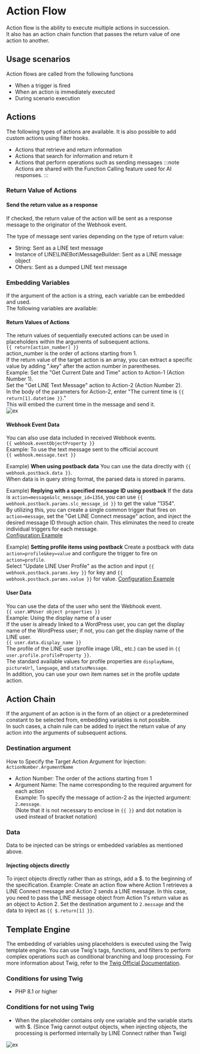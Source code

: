 # Action Flow
Action flow is the ability to execute multiple actions in succession.  
It also has an action chain function that passes the return value of one action to another.
## Usage scenarios
Action flows are called from the following functions
- When a trigger is fired
- When an action is immediately executed
- During scenario execution

## Actions
The following types of actions are available. It is also possible to add custom actions using filter hooks.
- Actions that retrieve and return information
- Actions that search for information and return it
- Actions that perform operations such as sending messages
:::note
Actions are shared with the Function Calling feature used for AI responses.
:::

### Return Value of Actions
#### Send the return value as a response
If checked, the return value of the action will be sent as a response message to the originator of the Webhook event.

The type of message sent varies depending on the type of return value:
- String: Sent as a LINE text message
- Instance of LINE\LINEBot\MessageBuilder: Sent as a LINE message object
- Others: Sent as a dumped LINE text message

### Embedding Variables
If the argument of the action is a string, each variable can be embedded and used.  
The following variables are available:

#### Return Values of Actions
The return values of sequentially executed actions can be used in placeholders within the arguments of subsequent actions.  
`{{ return[action_number] }}`  
action_number is the order of actions starting from 1.  
If the return value of the target action is an array, you can extract a specific value by adding ".key" after the action number in parentheses.  
Example: Set the "Get Current Date and Time" action to Action-1 (Action Number 1).  
Set the "Get LINE Text Message" action to Action-2 (Action Number 2).  
In the body of the parameters for Action-2, enter "The current time is `{{ return[1].datetime }}`."  
This will embed the current time in the message and send it.  
![ex](/img/trigger/ex_action_return.png)

#### Webhook Event Data
You can also use data included in received Webhook events.  
`{{ webhook.eventObjectProperty }}`  
Example: To use the text message sent to the official account  
`{{ webhook.message.text }}`

Example) **When using postback data**
You can use the data directly with `{{ webhook.postback.data }}`.  
When data is in query string format, the parsed data is stored in params.  

Example) **Replying with a specified message ID using postback**
If the data is `action=message&slc_message_id=1354`, you can use `{{ webhook.postback.params.slc_message_id }}` to get the value "1354".  
By utilizing this, you can create a single common trigger that fires on `action=message`, set the "Get LINE Connect message" action, and inject the desired message ID through action chain. This eliminates the need to create individual triggers for each message.  
[Configuration Example](/img/trigger/ex_postback_message.png)

Example) **Setting profile items using postback**
Create a postback with data `action=profile&key=value` and configure the trigger to fire on `action=profile`.  
Select "Update LINE User Profile" as the action and input `{{ webhook.postback.params.key }}` for key and `{{ webhook.postback.params.value }}` for value.
[Configuration Example](/img/trigger/ex_postbak_update_profile.png)

#### User Data
You can use the data of the user who sent the Webhook event.  
`{{ user.WPUser object properties }}`  
Example: Using the display name of a user  
 If the user is already linked to a WordPress user, you can get the display name of the WordPress user; if not, you can get the display name of the LINE user.  
`{{ user.data.display_name }}`  
The profile of the LINE user (profile image URL, etc.) can be used in `{{ user.profile.profileProperty }}`.  
The standard available values for profile properties are `displayName`, `pictureUrl`, `language`, and `statusMessage`.  
In addition, you can use your own item names set in the profile update action. 

## Action Chain
If the argument of an action is in the form of an object or a predetermined constant to be selected from, embedding variables is not possible.  
In such cases, a chain rule can be added to inject the return value of any action into the arguments of subsequent actions.  

### Destination argument
How to Specify the Target Action Argument for Injection: `ActionNumber.ArgumentName`  
- Action Number: The order of the actions starting from 1  
- Argument Name: The name corresponding to the required argument for each action  
Example: To specify the message of action-2 as the injected argument: `2.message`.  
(Note that it is not necessary to enclose in `{{ }}` and dot notation is used instead of bracket notation)  

### Data
Data to be injected can be strings or embedded variables as mentioned above.
#### Injecting objects directly
To inject objects directly rather than as strings, add a $. to the beginning of the specification.
Example: Create an action flow where Action 1 retrieves a LINE Connect message and Action 2 sends a LINE message.
In this case, you need to pass the LINE message object from Action 1's return value as an object to Action 2.
Set the destination argument to `2.message` and the data to inject as `{{ $.return[1] }}`.

## Template Engine
The embedding of variables using placeholders is executed using the Twig template engine.
You can use Twig's tags, functions, and filters to perform complex operations such as conditional branching and loop processing.
For more information about Twig, refer to the [Twig Official Documentation](https://twig.symfony.com/doc/3.x/).

### Conditions for using Twig
- PHP 8.1 or higher

### Conditions for not using Twig
- When the placeholder contains only one variable and the variable starts with $. (Since Twig cannot output objects, when injecting objects, the processing is performed internally by LINE Connect rather than Twig)

![ex](/img/trigger/ex_actionchain.png)